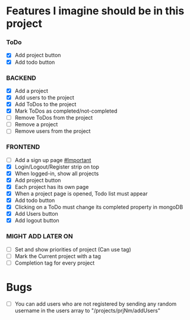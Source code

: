 # Features I imagine should be in this project

### ToDo

- [x] Add project button
- [x] Add todo button

### BACKEND

- [x] Add a project
- [x] Add users to the project
- [x] Add ToDos to the project
- [x] Mark ToDos as completed/not-completed
- [ ] Remove ToDos from the project
- [ ] Remove a project
- [ ] Remove users from the project

### FRONTEND

- [ ] Add a sign up page [#Important]()
- [x] Login/Logout/Register strip on top
- [x] When logged-in, show all projects
- [x] Add project button
- [x] Each project has its own page
- [x] When a project page is opened, Todo list must appear
- [x] Add todo button
- [x] Clicking on a ToDo must change its completed property in mongoDB
- [x] Add Users button
- [x] Add logout button

### MIGHT ADD LATER ON
- [ ] Set and show priorities of project (Can use tag)
- [ ] Mark the Current project with a tag 
- [ ] Completion tag for every project

# Bugs

- [ ] You can add users who are not registered by sending any random username in the users array to "/projects/prjNm/addUsers"
